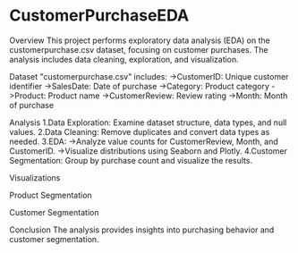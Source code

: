# CustomerPurchaseEDA
Overview
This project performs exploratory data analysis (EDA) on the customerpurchase.csv dataset, focusing on customer purchases. The analysis includes data cleaning, exploration, and visualization.

Dataset
"customerpurchase.csv" includes:
->CustomerID: Unique customer identifier
->SalesDate: Date of purchase
->Category: Product category
->Product: Product name
->CustomerReview: Review rating
->Month: Month of purchase


Analysis
1.Data Exploration: Examine dataset structure, data types, and null values.
2.Data Cleaning: Remove duplicates and convert data types as needed.
3.EDA:
->Analyze value counts for CustomerReview, Month, and CustomerID.
->Visualize distributions using Seaborn and Plotly.
4.Customer Segmentation: Group by purchase count and visualize the results.







Visualizations





Product Segmentation






Customer Segmentation





Conclusion
The analysis provides insights into purchasing behavior and customer segmentation.
